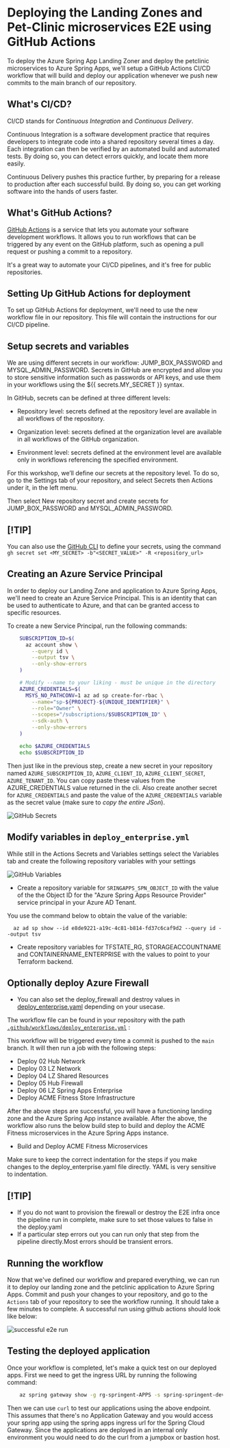 
# Deploying the Landing Zones and Pet-Clinic microservices E2E using GitHub Actions

 To deploy the Azure Spring App Landing Zoner and deploy the petclinic microservices to Azure Spring Apps, we'll setup a GitHub Actions CI/CD workflow that will build and deploy our application whenever we push new commits to the main branch of our repository.

## What's CI/CD?

CI/CD stands for _Continuous Integration_ and _Continuous Delivery_.

Continuous Integration is a software development practice that requires developers to integrate code into a shared repository several times a day.
Each integration can then be verified by an automated build and automated tests.
By doing so, you can detect errors quickly, and locate them more easily.

Continuous Delivery pushes this practice further, by preparing for a release to production after each successful build.
By doing so, you can get working software into the hands of users faster.

## What's GitHub Actions?

[GitHub Actions](https://github.com/features/actions) is a service that lets you automate your software development workflows.
It allows you to run workflows that can be triggered by any event on the GitHub platform, such as opening a pull request or pushing a commit to a repository.

It's a great way to automate your CI/CD pipelines, and it's free for public repositories.

## Setting Up GitHub Actions for deployment

To set up GitHub Actions for deployment, we'll need to use the new workflow file in our repository.
This file will contain the instructions for our CI/CD pipeline.

## Setup secrets and variables

We are using different secrets in our workflow: JUMP_BOX_PASSWORD and MYSQL_ADMIN_PASSWORD. Secrets in GitHub are encrypted and allow you to store sensitive information such as passwords or API keys, and use them in your workflows using the ${{ secrets.MY_SECRET }} syntax.

In GitHub, secrets can be defined at three different levels:

* Repository level: secrets defined at the repository level are available in all workflows of the repository.

* Organization level: secrets defined at the organization level are available in all workflows of the GitHub organization.

* Environment level: secrets defined at the environment level are available only in workflows referencing the specified environment.

For this workshop, we’ll define our secrets at the repository level. To do so, go to the Settings tab of your repository, and select Secrets then Actions under it, in the left menu.

Then select New repository secret and create secrets for JUMP_BOX_PASSWORD and MYSQL_ADMIN_PASSWORD.


## [!TIP]

You can also use the [GitHub CLI](https://cli.github.com) to define your secrets, using the command `gh secret set <MY_SECRET> -b"<SECRET_VALUE>" -R <repository_url>`

## Creating an Azure Service Principal

In order to deploy our Landing Zone and application to Azure Spring Apps, we'll need to create an Azure Service Principal.
This is an identity that can be used to authenticate to Azure, and that can be granted access to specific resources.

To create a new Service Principal, run the following commands:

```bash
    SUBSCRIPTION_ID=$(
      az account show \
        --query id \
        --output tsv \
        --only-show-errors
    )

    # Modify --name to your liking - must be unique in the directory
    AZURE_CREDENTIALS=$(
      MSYS_NO_PATHCONV=1 az ad sp create-for-rbac \
        --name="sp-${PROJECT}-${UNIQUE_IDENTIFIER}" \
        --role="Owner" \
        --scopes="/subscriptions/$SUBSCRIPTION_ID" \
        --sdk-auth \
        --only-show-errors
    )

    echo $AZURE_CREDENTIALS
    echo $SUBSCRIPTION_ID     
```

Then just like in the previous step, create a new secret in your repository named `AZURE_SUBSCRIPTION_ID`, `AZURE_CLIENT_ID`, `AZURE_CLIENT_SECRET`, `AZURE_TENANT_ID`. You can copy paste these values from the AZURE_CREDENTIALS value returned in the cli. Also create another secret for  `AZURE_CREDENTIALS` and paste the value of the `AZURE_CREDENTIALS` variable as the secret value (make sure to _copy the entire JSon_).

![GitHub Secrets](../../../images/github_asa_secrets.png)

## Modify variables in `deploy_enterprise.yml`

While still in the Actions Secrets and Variables settings select the Variables tab and create the following repository variables with your settings

![GitHub Variables](../../../images/asa_github_variables_ent.png)

* Create a repository variable for  `SRINGAPPS_SPN_OBJECT_ID` with the value of the the Object ID for the "Azure Spring Apps Resource Provider" service principal in your Azure AD Tenant.
  
You use the command below to obtain the value of the variable:

      az ad sp show --id e8de9221-a19c-4c81-b814-fd37c6caf9d2 --query id --output tsv

* Create repository variables for  TFSTATE_RG, STORAGEACCOUNTNAME and CONTAINERNAME_ENTERPRISE with the values to point to your Terraform backend.
  
## Optionally deploy Azure Firewall
  
* You can also set the deploy_firewall and destroy values in [deploy_enterprise.yaml](../../../.github/workflows/deploy_enterprise.yml) depending on your usecase.

The workflow file can be found in your repository with the path [`.github/workflows/deploy_enterprise.yml`](../../../.github/workflows/deploy_enterprise.yml) :

This workflow will be triggered every time a commit is pushed to the `main` branch.
It will then run a job with the following steps:

* Deploy 02 Hub Network
* Deploy 03 LZ Network
* Deploy 04 LZ Shared Resources
* Deploy 05 Hub Firewall
* Deploy 06 LZ Spring Apps Enterprise
* Deploy ACME Fitness Store Infrastructure

After the above steps are successful, you will have a functioning landing zone and the Azure Spring App instance available. After the above, the workflow also runs the below build step to build and deploy the ACME Fitness microservices in the Azure Spring Apps instance.

* Build and Deploy ACME Fitness Microservices

Make sure to keep the correct indentation for the steps if you make changes to the deploy_enterprise.yaml file directly.
YAML is very sensitive to indentation.

## [!TIP]

* If you do not want to provision the firewall or destroy the E2E infra once the pipeline run in complete, make sure to set those values to false in the deploy.yaml
* If a particular step errors out you can run only that step from the pipeline directly.Most errors should be transient errors.

## Running the workflow

Now that we've defined our workflow and prepared everything, we can run it to deploy our landing zone and the petclinic application to Azure Spring Apps.
Commit and push your changes to your repository, and go to the `Actions` tab of your repository to see the workflow running.
It should take a few minutes to complete.
A successful run using github actions should look like below:

![successful e2e run](../../../images/asa_enterprise_successful.png)

## Testing the deployed application

Once your workflow is completed, let's make a quick test on our deployed apps.
First we need to get the ingress URL by running the following command:

```bash
    az spring gateway show -g rg-springent-APPS -s spring-springent-dev-z3rw --query "properties.url" --output tsv    
```

Then we can use `curl` to test our applications using the above endpoint. This assumes that there's no Application Gateway and you would access your spring app using the spring apps ingress url for the Spring Cloud Gateway. Since the applications are deployed in an internal only environment you would need to do the curl from a jumpbox or bastion host.
